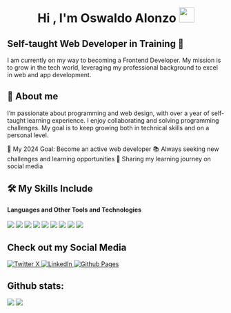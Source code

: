 <h1 align="center"><b>Hi , I'm Oswaldo Alonzo </b><img src="https://media.giphy.com/media/hvRJCLFzcasrR4ia7z/giphy.gif" width="35"></h1>

## Self-taught Web Developer in Training 🚀

I am currently on my way to becoming a Frontend Developer. My mission is to grow in the tech world, leveraging my professional background to excel in web and app development.

## 🙂 About me

I’m passionate about programming and web design, with over a year of self-taught learning experience. I enjoy collaborating and solving programming challenges. My goal is to keep growing both in technical skills and on a personal level.

🎯 My 2024 Goal: Become an active web developer
📚 Always seeking new challenges and learning opportunities
🌱 Sharing my learning journey on social media

## 🛠 My Skills Include

<h4> Languages and Other Tools and Technologies </h4>
<span> 
  <img src="https://img.shields.io/badge/HTML5-E34F26?style=for-the-badge&logo=html5&logoColor=white">
  <img src="https://img.shields.io/badge/CSS3-1572B6?style=for-the-badge&logo=css3&logoColor=white">
  <img src="https://img.shields.io/badge/JavaScript-F7DF1E?style=for-the-badge&logo=javascript&logoColor=black">
  <img src= "https://img.shields.io/badge/typescript-%23007ACC.svg?style=for-the-badge&logo=typescript&logoColor=white">
  <img src="https://img.shields.io/badge/astro-%232C2052.svg?style=for-the-badge&logo=astro&logoColor=white">
  <img src="https://img.shields.io/badge/github-%23121011.svg?style=for-the-badge&logo=github&logoColor=white">
  <img src="https://img.shields.io/badge/Debian-D70A53?style=for-the-badge&logo=debian&logoColor=white">
  <img src="https://img.shields.io/badge/NeoVim-%2357A143.svg?&style=for-the-badge&logo=neovim&logoColor=white">
  <img src="https://img.shields.io/badge/Obsidian-%23483699.svg?style=for-the-badge&logo=obsidian&logoColor=white">
 


</span>

## Check out my Social Media

<a href="https://x.com/Rob_Alonzo79">
    <img src="https://img.shields.io/badge/X-%23000000.svg?style=for-the-badge&logo=X&logoColor=white" alt="Twitter X">
</a>
<a href="https://www.linkedin.com/in/oswaldoalonzo/" >
  <img src="https://img.shields.io/badge/linkedin-%230077B5.svg?style=for-the-badge&logo=linkedin&logoColor=white)" alt="LinkedIn">
</a>
<a href="https://valitogt79.github.io/" >
  <img src="https://img.shields.io/badge/github%20pages-121013?style=for-the-badge&logo=github&logoColor=white" alt="Github Pages">
</a>


<h2>Github stats:</h2> 

[![](https://github-readme-stats.vercel.app/api?username=valitogt79&show_icons=true&theme=tokyonight&hide_border=true&locale=en)](https://github.com/valitogt79)
[![](https://github-readme-streak-stats.herokuapp.com/?user=valitogt79&theme=material-palenight)](https://github.com/valitogt79)
</div>
